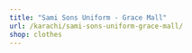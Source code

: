 ```yaml
---
title: "Sami Sons Uniform - Grace Mall"
url: /karachi/sami-sons-uniform-grace-mall/
shop: clothes
---
```

